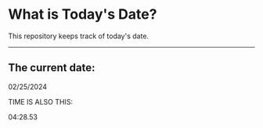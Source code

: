# What is Today's Date?
This repository keeps track of today's date.
* * *
 
## The current date:  
 02/25/2024 
  
  
 TIME IS ALSO THIS: 
  
 04:28.53 
  
  

